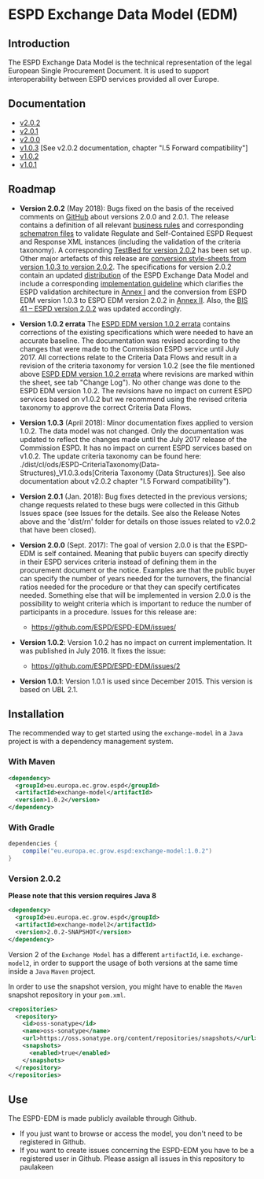 # ESPD Exchange Data Model (EDM)

## Introduction

The ESPD Exchange Data Model is the technical representation of the legal European Single Procurement Document. It is used to support interoperability between ESPD services provided all over Europe.

## Documentation

* [v2.0.2](https://espd.github.io/ESPD-EDM/v2.0.2/)
* [v2.0.1](https://espd.github.io/ESPD-EDM/v2.0.1/)
* [v2.0.0](https://espd.github.io/ESPD-EDM/v2.0.0/)
* [v1.0.3](https://espd.github.io/ESPD-EDM/v2.0.2/) [See v2.0.2 documentation, chapter "I.5 Forward compatibility"]
* [v1.0.2](https://espd.github.io/ESPD-EDM/v1.0.2/)
* [v1.0.1](https://github.com/ESPD/ESPD-EDM/blob/1.0.1/docs/src/main/asciidoc/index.adoc)

## Roadmap

* **Version 2.0.2** (May 2018): 
Bugs fixed on the basis of the received comments on [GitHub](https://github.com/ESPD/ESPD-EDM/issues) about versions 2.0.0 and 2.0.1. The release contains a definition of all relevant [business rules](https://github.com/ESPD/ESPD-EDM/tree/2.0.2/docs/src/main/asciidoc/dist/doc) and corresponding [schematron files](https://github.com/ESPD/ESPD-EDM/tree/2.0.2/docs/src/main/asciidoc/dist/val/schematron) to validate Regulate and Self-Contained ESPD Request and Response XML instances (including the validation of the criteria taxonomy). A corresponding [TestBed for version 2.0.2](http://isaitb2.northeurope.cloudapp.azure.com/espd/upload) has been set up. Other major artefacts of this release are [conversion style-sheets from version 1.0.3 to version 2.0.2](https://github.com/ESPD/ESPD-EDM/tree/2.0.2/docs/src/main/asciidoc/dist/xslt/Versions_1-2_Mapping). The specifications for version 2.0.2 contain an updated [distribution](https://github.com/ESPD/ESPD-EDM/tree/2.0.2/docs/src/main/asciidoc/dist) of the ESPD Exchange Data Model and include a corresponding [implementation guideline](https://espd.github.io/ESPD-EDM/v2.0.2/xml_guide.html) which clarifies the ESPD validation architecture in [Annex I](https://espd.github.io/ESPD-EDM/v2.0.2/xml_guide.html#annex-i-xml-validation) and the conversion from ESPD EDM version 1.0.3 to ESPD EDM version 2.0.2 in [Annex II](https://espd.github.io/ESPD-EDM/v2.0.2/xml_guide.html#annex-ii-v1-0-3-to-v2-0-2-conversion). Also, the [BIS 41 – ESPD version 2.0.2](http://wiki.ds.unipi.gr/display/ESPDInt/BIS+41+-+ESPD+V2.0.2) was updated accordingly.

* **Version 1.0.2 errata**
The [ESPD EDM version 1.0.2 errata](https://github.com/ESPD/ESPD-EDM/tree/2.0.2-Revision/docs/src/main/asciidoc/dist/cl/ods/CriteriaTaxonomy-V1.0.2-errata.ods) contains corrections of the existing specifications which were needed to have an accurate baseline. The documentation was revised according to the changes that were made to the Commission ESPD service until July 2017. All corrections relate to the Criteria Data Flows and result in a revision of the criteria taxonomy for version 1.0.2 (see the file mentioned above [ESPD EDM version 1.0.2 errata](https://github.com/ESPD/ESPD-EDM/tree/2.0.2-Revision/docs/src/main/asciidoc/dist/cl/ods/CriteriaTaxonomy-V1.0.2-errata.ods) where revisions are marked within the sheet, see tab "Change Log"). No other change was done to the ESPD EDM version 1.0.2. The revisions have no impact on current ESPD services based on v1.0.2 but we recommend using the revised criteria taxonomy to approve the correct Criteria Data Flows. 

* **Version 1.0.3** (April 2018): Minor documentation fixes applied to version 1.0.2. The data model was not changed.  Only the documentation was updated to reflect the changes made until the July 2017 release of the Commission ESPD. It has no impact on current ESPD services based on v1.0.2. The update criteria taxonomy can be found here: ./dist/cl/ods/ESPD-CriteriaTaxonomy(Data-Structures)_V1.0.3.ods[Criteria Taxonomy (Data Structures)]. See also documentation about v2.0.2 chapter "I.5 Forward compatibility").

* **Version 2.0.1** (Jan. 2018): Bug fixes detected in the previous versions; change requests related to these bugs were collected in this Github Issues space (see Issues for the details. See also the Release Notes above and the 'dist/rn' folder for details on those issues related to v2.0.2 that have been closed). 

* **Version 2.0.0** (Sept. 2017): The goal of version 2.0.0 is that the ESPD-EDM is self contained. Meaning that public buyers can specify directly in their ESPD services criteria instead of defining them in the procurement document or the notice. Examples are that the public buyer can specify the number of years needed for the turnovers, the financial ratios needed for the procedure or that they can specify certificates needed. Something else that will be implemented in version 2.0.0 is the possibility to weight criteria which is important to reduce the number of participants in a procedure. Issues for this release are:
  * https://github.com/ESPD/ESPD-EDM/issues/

* **Version 1.0.2**: Version 1.0.2 has no impact on current implementation. It was published in July 2016. It fixes the issue: 
  * https://github.com/ESPD/ESPD-EDM/issues/2
  
* **Version 1.0.1**: Version 1.0.1 is used since December 2015. This version is based on UBL 2.1.

## Installation

The recommended way to get started using the `exchange-model` in a `Java` project is with a dependency management system.

### With Maven

```xml
<dependency>
  <groupId>eu.europa.ec.grow.espd</groupId>
  <artifactId>exchange-model</artifactId>
  <version>1.0.2</version>
</dependency>
```

### With Gradle

```groovy
dependencies {
    compile("eu.europa.ec.grow.espd:exchange-model:1.0.2")
}
```

### Version 2.0.2

**Please note that this version requires Java 8**

```xml
<dependency>
  <groupId>eu.europa.ec.grow.espd</groupId>
  <artifactId>exchange-model2</artifactId>
  <version>2.0.2-SNAPSHOT</version>
</dependency>
```

Version 2 of the `Exchange Model` has a different `artifactId`, i.e. `exchange-model2`, in order to support 
the usage of both versions at the same time inside a `Java` `Maven` project.

In order to use the snapshot version, you might have to enable the `Maven` snapshot repository in your `pom.xml`.


```xml
<repositories>
  <repository>
    <id>oss-sonatype</id>
    <name>oss-sonatype</name>
    <url>https://oss.sonatype.org/content/repositories/snapshots/</url>
    <snapshots>
      <enabled>true</enabled>
    </snapshots>
  </repository>
</repositories>
```

## Use
The ESPD-EDM is made publicly available through Github. 
* If you just want to browse or access the model, you don't need to be registered in Github.
* If you want to create issues concerning the ESPD-EDM you have to be a registered user in Github. Please assign all issues in this repository to paulakeen

